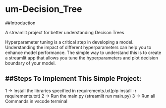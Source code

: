 # um-Decision_Tree

##Introduction

A streamlit project for better understanding Decison Trees

Hyperparameter tuning is a critical step in developing a model. Understanding the impact of different hyperparameters can help you to enhance model performance.
The simple way to understand this is to create a streamlit app that allows you tune the hyperparameters and plot decision boundary of your model.



##Steps To Implement This Simple Project:
-------------------------------------------------------------------------------------------------

1 -> Install the libraries specified in requirements.txt(pip install -r requirements.txt)
2 -> Run the main.py (streamlit run main.py)
3 -> Run all Commands in vscode terminal
